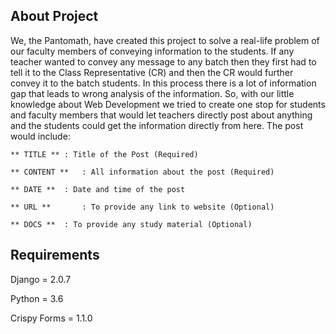 ## About Project
We, the Pantomath, have created this project to solve a real-life problem of our faculty members of conveying information to the students. If any teacher wanted to convey any message to any batch then they first had to tell it to the Class Representative (CR) and then the CR would further convey it to the batch students. In this process there is a lot of information gap that leads to wrong analysis of the information. So, with our little knowledge about Web Development we tried to create one stop for students and faculty members that would let teachers directly post about anything and the students could get the information directly from here. The post would include: 

	** TITLE **	: Title of the Post (Required)

	** CONTENT **	: All information about the post (Required)

	** DATE **	: Date and time of the post 

	** URL **		: To provide any link to website (Optional)

	** DOCS **	: To provide any study material (Optional)
 
## Requirements 
Django 	 	 = 2.0.7

Python 	 	 = 3.6

Crispy Forms = 1.1.0



